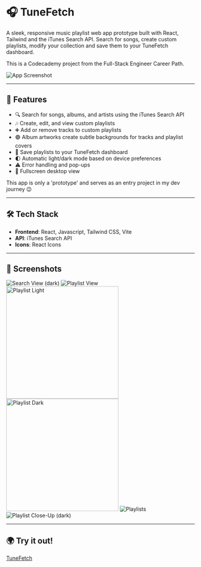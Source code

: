 # 🎧 TuneFetch

A sleek, responsive music playlist web app prototype built with React, Tailwind and the iTunes Search API. Search for songs, create custom playlists, modify your collection and save them to your TuneFetch dashboard.

This is a Codecademy project from the Full-Stack Engineer Career Path.

![App Screenshot](./public/screenshots/fullViewLight.png) 

---

## 🚀 Features

- 🔍 Search for songs, albums, and artists using the iTunes Search API
- 🎶 Create, edit, and view custom playlists
- ➕ Add or remove tracks to custom playlists
- 🟣 Album artworks create subtle backgrounds for tracks and playlist covers
- 💾 Save playlists to your TuneFetch dashboard
- 🌓 Automatic light/dark mode based on device preferences
- ⚠️ Error handling and pop-ups
- 📱 Fullscreen desktop view

This app is only a 'prototype' and serves as an entry project in my dev journey 😉

---

## 🛠 Tech Stack

- **Frontend**: React, Javascript, Tailwind CSS, Vite
- **API**: iTunes Search API
- **Icons**: React Icons

---

## 📸 Screenshots

![Search View (dark)](./public/screenshots/searchViewDark.png)
![Playlist View](./public/screenshots/playlistViewLight.png)
<img src="./public/screenshots/customPlaylistLight.png" alt="Playlist Light" width="300">
<img src="./public/screenshots/playlistViewDark.png" alt="Playlist Dark" width="300">
![Playlists](./public/screenshots/playlistsLight.png)
![Playlist Close-Up (dark)](./public//screenshots/playlistDark.png)

---

## 🌍 Try it out!

[TuneFetch](https://tunefetch.netlify.app)
